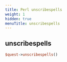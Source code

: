 ```yaml
---
title: Perl unscribespells
weight: 1
hidden: true
menuTitle: unscribespells
---
```

## unscribespells
```perl
$quest->unscribespells()
```